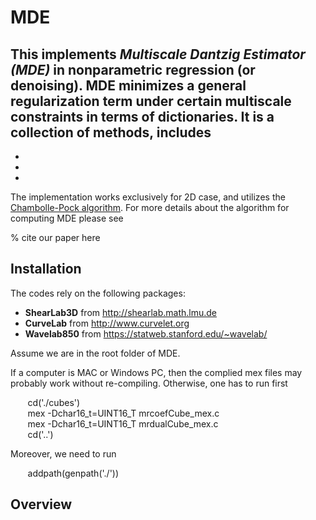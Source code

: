 # MDE
This implements *Multiscale Dantzig Estimator (MDE)* in nonparametric regression (or denoising). MDE minimizes a general regularization term under certain multiscale constraints in terms of dictionaries. It is a collection of methods, includes 
-  
- 
- 
- 


The implementation works exclusively for 2D case, and utilizes the [Chambolle-Pock algorithm](https://link.springer.com/article/10.1007/s10851-010-0251-1). For more details about the algorithm for computing MDE please see 

% cite our paper here

## Installation
The codes rely on the following packages:
- **ShearLab3D** from http://shearlab.math.lmu.de
- **CurveLab** from http://www.curvelet.org
- **Wavelab850** from https://statweb.stanford.edu/~wavelab/

Assume we are in the root folder of MDE. 

If a computer is MAC or Windows PC, then the complied mex files may probably work without re-compiling. Otherwise, one has to run first

&nbsp;&nbsp;&nbsp;&nbsp;&nbsp;&nbsp;  cd('./cubes')   
&nbsp;&nbsp;&nbsp;&nbsp;&nbsp;&nbsp;  mex -Dchar16_t=UINT16_T mrcoefCube_mex.c  
&nbsp;&nbsp;&nbsp;&nbsp;&nbsp;&nbsp;  mex -Dchar16_t=UINT16_T mrdualCube_mex.c  
&nbsp;&nbsp;&nbsp;&nbsp;&nbsp;&nbsp;  cd('..')  


Moreover, we need to run 

&nbsp;&nbsp;&nbsp;&nbsp;&nbsp;&nbsp; addpath(genpath('./'))

## Overview


